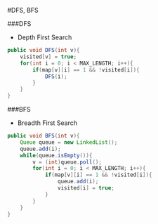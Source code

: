 #DFS, BFS

###DFS
- Depth First Search

````java
public void DFS(int v){
	visited[v] = true;
	for(int i = 0; i < MAX_LENGTH; i++){
		if(map[v][i] == 1 && !visited[i]){
			DFS(i);
		}
	}
}
````

###BFS
- Breadth First Search

````java
public void BFS(int v){
	Queue queue = new LinkedList();
	queue.add(i);
	while(queue.isEmpty()){
		v = (int)queue.poll();
		for(int i = 0; i < MAX_LENGTH; i++){
			if(map[v][i] == 1 && !visited[i]){
				queue.add(i);
				visited[i] = true;
			}
		}
	}
}
````